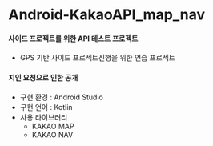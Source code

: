 # Android-KakaoAPI_map_nav

#### 사이드 프로젝트를 위한 API 테스트 프로젝트

 * GPS 기반 사이드 프로젝트진행을 위한 연습 프로젝트
 
#### 지인 요청으로 인한 공개 

 * 구현 환경 : Android Studio
 * 구현 언어 : Kotlin
 * 사용 라이브러리
   * KAKAO MAP
   * KAKAO NAV
   
 
